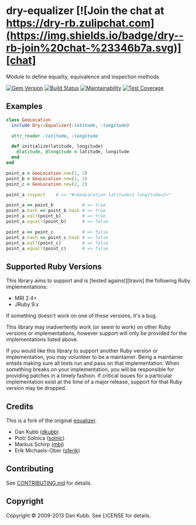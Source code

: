 [gem]: https://rubygems.org/gems/dry-equalizer
[ci]: https://github.com/dry-rb/dry-equalizer/actions?query=workflow%3Aci
[codeclimate]: https://codeclimate.com/github/dry-rb/dry-equalizer
[chat]: https://dry-rb.zulipchat.com

# dry-equalizer [![Join the chat at https://dry-rb.zulipchat.com](https://img.shields.io/badge/dry--rb-join%20chat-%23346b7a.svg)][chat]

Module to define equality, equivalence and inspection methods

[![Gem Version](http://img.shields.io/gem/v/dry-equalizer.svg)][gem]
[![Build Status](https://github.com/dry-rb/dry-monads/workflows/ci/badge.svg)][ci]
[![Maintainability](https://api.codeclimate.com/v1/badges/5a9a139af1d4a80a28c4/maintainability)][codeclimate]
[![Test Coverage](https://api.codeclimate.com/v1/badges/5a9a139af1d4a80a28c4/test_coverage)][codeclimate]

## Examples

```ruby
class GeoLocation
  include Dry::Equalizer(:latitude, :longitude)

  attr_reader :latitude, :longitude

  def initialize(latitude, longitude)
    @latitude, @longitude = latitude, longitude
  end
end

point_a = GeoLocation.new(1, 2)
point_b = GeoLocation.new(1, 2)
point_c = GeoLocation.new(2, 2)

point_a.inspect    # => "#<GeoLocation latitude=1 longitude=2>"

point_a == point_b           # => true
point_a.hash == point_b.hash # => true
point_a.eql?(point_b)        # => true
point_a.equal?(point_b)      # => false

point_a == point_c           # => false
point_a.hash == point_c.hash # => false
point_a.eql?(point_c)        # => false
point_a.equal?(point_c)      # => false
```

## Supported Ruby Versions

This library aims to support and is [tested against][travis] the following Ruby
implementations:

- MRI 2.4+
- JRuby 9.x

If something doesn't work on one of these versions, it's a bug.

This library may inadvertently work (or seem to work) on other Ruby versions or
implementations, however support will only be provided for the implementations
listed above.

If you would like this library to support another Ruby version or
implementation, you may volunteer to be a maintainer. Being a maintainer
entails making sure all tests run and pass on that implementation. When
something breaks on your implementation, you will be responsible for providing
patches in a timely fashion. If critical issues for a particular implementation
exist at the time of a major release, support for that Ruby version may be
dropped.

## Credits

This is a fork of the original [equalizer](https://github.com/dkubb/equalizer).

- Dan Kubb ([dkubb](https://github.com/dkubb))
- Piotr Solnica ([solnic](https://github.com/solnic))
- Markus Schirp ([mbj](https://github.com/mbj))
- Erik Michaels-Ober ([sferik](https://github.com/sferik))

## Contributing

See [CONTRIBUTING.md](CONTRIBUTING.md) for details.

## Copyright

Copyright &copy; 2009-2013 Dan Kubb. See LICENSE for details.
